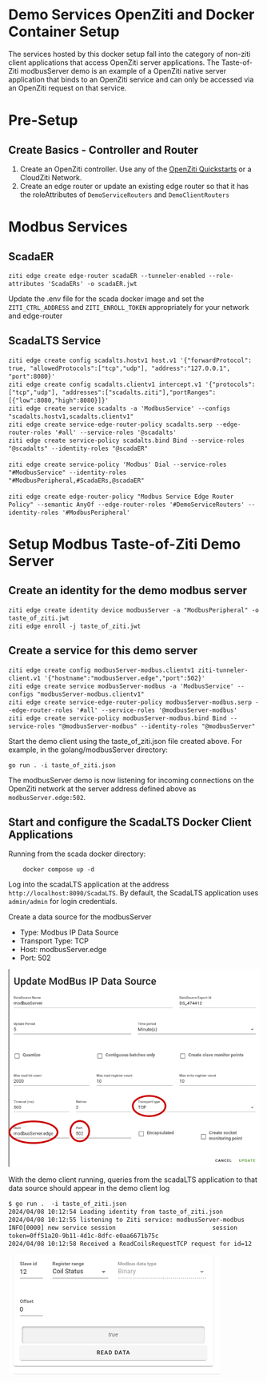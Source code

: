# Demo Services OpenZiti and Docker Container Setup

The services hosted by this docker setup fall into the category of non-ziti client applications that access OpenZiti server applications.
The Taste-of-Ziti modbusServer demo is an example of a OpenZiti native server application that binds to an OpenZiti service and can only be accessed
via an OpenZiti request on that service.

# Pre-Setup
## Create Basics - Controller and Router
1. Create an OpenZiti controller.  Use any of the [OpenZiti Quickstarts](https://openziti.io/docs/learn/quickstarts/network/hosted) or a CloudZiti Network.
1. Create an edge router or update an existing edge router so that it has the roleAttributes of `DemoServiceRouters` and `DemoClientRouters`

# Modbus Services
## ScadaER
    ziti edge create edge-router scadaER --tunneler-enabled --role-attributes 'ScadaERs' -o scadaER.jwt
Update the .env file for the scada docker image and set the `ZITI_CTRL_ADDRESS` and `ZITI_ENROLL_TOKEN` appropriately for your network and edge-router

## ScadaLTS Service
    ziti edge create config scadalts.hostv1 host.v1 '{"forwardProtocol": true, "allowedProtocols":["tcp","udp"], "address":"127.0.0.1", "port":8080}'
    ziti edge create config scadalts.clientv1 intercept.v1 '{"protocols":["tcp","udp"], "addresses":["scadalts.ziti"],"portRanges":[{"low":8080,"high":8080}]}'
    ziti edge create service scadalts -a 'ModbusService' --configs "scadalts.hostv1,scadalts.clientv1"
    ziti edge create service-edge-router-policy scadalts.serp --edge-router-roles '#all' --service-roles '@scadalts'
    ziti edge create service-policy scadalts.bind Bind --service-roles "@scadalts" --identity-roles "@scadaER"
    
    ziti edge create service-policy 'Modbus' Dial --service-roles "#ModbusService" --identity-roles "#ModbusPeripheral,#ScadaERs,@scadaER"
    
    ziti edge create edge-router-policy "Modbus Service Edge Router Policy" --semantic AnyOf --edge-router-roles '#DemoServiceRouters' --identity-roles '#ModbusPeripheral'


# Setup Modbus Taste-of-Ziti Demo Server

## Create an identity for the demo modbus server
    ziti edge create identity device modbusServer -a "ModbusPeripheral" -o taste_of_ziti.jwt
    ziti edge enroll -j taste_of_ziti.jwt


## Create a service for this demo server
    ziti edge create config modbusServer-modbus.clientv1 ziti-tunneler-client.v1 '{"hostname":"modbusServer.edge","port":502}'
    ziti edge create service modbusServer-modbus -a 'ModbusService' --configs "modbusServer-modbus.clientv1"
    ziti edge create service-edge-router-policy modbusServer-modbus.serp --edge-router-roles '#all' --service-roles '@modbusServer-modbus'
    ziti edge create service-policy modbusServer-modbus.bind Bind --service-roles "@modbusServer-modbus" --identity-roles "@modbusServer"

Start the demo client using the taste_of_ziti.json file created above.  For example, in the golang/modbusServer directory:

    go run . -i taste_of_ziti.json

The modbusServer demo is now listening for incoming connections on the OpenZiti network at the server address defined above as `modbusServer.edge:502`.

## Start and configure the ScadaLTS Docker Client Applications

Running from the scada docker directory:

        docker compose up -d

Log into the scadaLTS application at the address `http://localhost:8090/ScadaLTS`.  By default, the ScadaLTS application uses `admin/admin` for
login credentials.

Create a data source for the modbusServer
* Type: Modbus IP Data Source
* Transport Type: TCP
* Host: modbusServer.edge
* Port: 502

![scadaLTS_Datasource.png](scadaLTS_Datasource.png)

With the demo client running, queries from the scadaLTS application to that data source should appear in the demo client log

```
$ go run .  -i taste_of_ziti.json
2024/04/08 10:12:54 Loading identity from taste_of_ziti.json
2024/04/08 10:12:55 listening to Ziti service: modbusServer-modbus
INFO[0000] new service session                           session token=0ff51a20-9b11-4d1c-8dfc-e0aa6671b75c
2024/04/08 10:12:58 Received a ReadCoilsRequestTCP request for id=12
```
![scadaLTS_ReadCoil.png](scadaLTS_ReadCoil.png)
